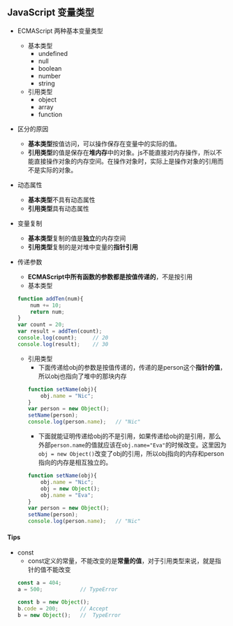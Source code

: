 ## JavaScript 变量类型
    
* ECMAScript 两种基本变量类型
    * 基本类型 
        * undefined
        * null
        * boolean
        * number
        * string
    * 引用类型
        * object
        * array
        * function

* 区分的原因
    * **基本类型**按值访问，可以操作保存在变量中的实际的值。
    * **引用类型**的值是保存在**堆内存**中的对象。js不能直接对内存操作，所以不能直接操作对象的内存空间。在操作对象时，实际上是操作对象的引用而不是实际的对象。
* 动态属性
    * **基本类型**不具有动态属性
    * **引用类型**具有动态属性
* 变量复制
    * **基本类型**复制的值是**独立**的内存空间
    * **引用类型**复制的是对堆中变量的**指针引用**
* 传递参数
    * **ECMAScript中所有函数的参数都是按值传递的**，不是按引用
    * 基本类型
    ```javascript
    function addTen(num){
        num += 10;
        return num;
    }
    var count = 20;
    var result = addTen(count);
    console.log(count);     // 20
    console.log(result);    // 30
    ```
    * 引用类型
        * 下面传递给obj的参数是按值传递的，传递的是person这个**指针的值**，所以obj也指向了堆中的那块内存
        ```javascript
        function setName(obj){
            obj.name = "Nic";
        }
        var person = new Object();
        setName(person);
        console.log(person.name);   // "Nic"
        ```
        * 下面就能证明传递给obj的不是引用，如果传递给obj的是引用，那么外部`person.name`的值就应该在`obj.name="Eva"`的时候改变。这里因为`obj = new Object()`改变了obj的引用，所以obj指向的内存和person指向的内存是相互独立的。
        ```javascript
        function setName(obj){
            obj.name = "Nic";
            obj = new Object();
            obj.name = "Eva";
        }
        var person = new Object();
        setName(person);
        console.log(person.name);   // "Nic"
        ```

#### Tips
* const
    * const定义的常量，不能改变的是**常量的值**，对于引用类型来说，就是指针的值不能改变
    ```javascript
    const a = 404;
    a = 500;            // TypeError

    const b = new Object();
    b.code = 200;       // Accept
    b = new Object();   //  TypeError
    ```